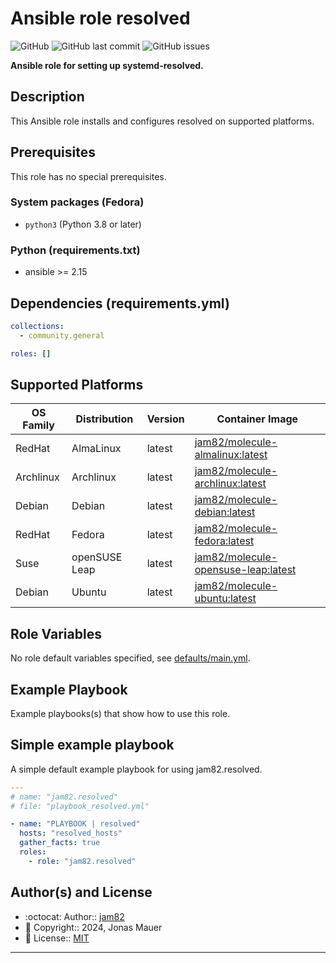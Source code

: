 # Ansible role resolved

![GitHub](https://img.shields.io/github/license/jam82/ansible-role-resolved) ![GitHub last commit](https://img.shields.io/github/last-commit/jam82/ansible-role-resolved) ![GitHub issues](https://img.shields.io/github/issues-raw/jam82/ansible-role-resolved)

**Ansible role for setting up systemd-resolved.**

## Description

This Ansible role installs and configures resolved on supported platforms.

## Prerequisites

This role has no special prerequisites.

### System packages (Fedora)

- `python3` (Python 3.8 or later)

### Python (requirements.txt)

- ansible >= 2.15

## Dependencies (requirements.yml)

```yaml
collections:
  - community.general

roles: []
```

## Supported Platforms

| OS Family | Distribution | Version | Container Image |
|-----------|--------------|---------|-----------------|
| RedHat | AlmaLinux | latest | [jam82/molecule-almalinux:latest]( https://hub.docker.com/r/jam82/molecule-almalinux ) |
| Archlinux | Archlinux | latest | [jam82/molecule-archlinux:latest]( https://hub.docker.com/r/jam82/molecule-archlinux ) |
| Debian | Debian | latest | [jam82/molecule-debian:latest]( https://hub.docker.com/r/jam82/molecule-debian ) |
| RedHat | Fedora | latest | [jam82/molecule-fedora:latest]( https://hub.docker.com/r/jam82/molecule-fedora ) |
| Suse | openSUSE Leap | latest | [jam82/molecule-opensuse-leap:latest]( https://hub.docker.com/r/jam82/molecule-opensuse-leap ) |
| Debian | Ubuntu | latest | [jam82/molecule-ubuntu:latest]( https://hub.docker.com/r/jam82/molecule-ubuntu ) |

## Role Variables

No role default variables specified, see [defaults/main.yml](defaults/main.yml).

## Example Playbook

Example playbooks(s) that show how to use this role.

## Simple example playbook

A simple default example playbook for using jam82.resolved.
```yaml
---
# name: "jam82.resolved"
# file: "playbook_resolved.yml"

- name: "PLAYBOOK | resolved"
  hosts: "resolved_hosts"
  gather_facts: true
  roles:
    - role: "jam82.resolved"
```

## Author(s) and License

- :octocat:                 Author::    [jam82](https://github.com/jam82)
- :triangular_flag_on_post: Copyright:: 2024, Jonas Mauer
- :page_with_curl:          License::   [MIT](LICENSE)


---
